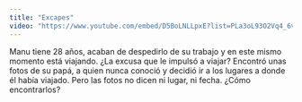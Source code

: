 ```yaml
---
title: "Excapes"
video: "https://www.youtube.com/embed/D5BoLNLLpxE?list=PLa3oL93O2Vq4_6vjuK9b93GQEz4y4VC4o"
---
```

Manu tiene 28 años, acaban de despedirlo de su trabajo y en este mismo momento está viajando. ¿La excusa que le impulsó a viajar? Encontró unas fotos de su papá, a quien nunca conoció y decidió ir a los lugares a donde él había viajado. Pero las fotos no dicen ni lugar, ni fecha. ¿Cómo encontrarlos?
